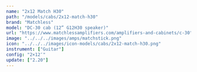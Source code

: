 ```yaml
---
name: "2x12 Match H30"
path: "/models/cabs/2x12-match-h30"
brand: "Matchless"
model: "DC-30 cab (12” G12H30 speaker)"
url: "https://www.matchlessamplifiers.com/amplifiers-and-cabinets/c-30"
image: "../../../images/amps/matchstick.png"
icon: "../../../images/icon-models/cabs/2x12-match-h30.png"
instrument: ["Guitar"]
config: "2×12″"
update: ["2.20"]
---
```

